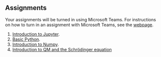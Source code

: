 ## Assignments

Your assignments will be turned in using Microsoft Teams. For instructions on how to turn in an assignment with Microsoft Teams, see the [webpage](https://support.microsoft.com/en-us/office/turn-in-an-assignment-in-microsoft-teams-e25f383a-b747-4a0b-b6d5-a2845a52092b).
1. [Introduction to Jupyter](problems/Jupyter.md).
2. [Basic Python](problems/python.md).
3. [Introduction to Numpy](problems/numpy.md).
4. [Introduction to QM and the Schr&ouml;dinger equation](problems/IntroQM.md)